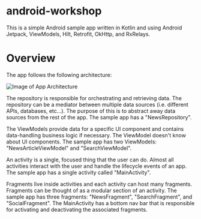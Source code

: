 # android-workshop
This is a simple Android sample app written in Kotlin and using Android Jetpack, ViewModels, Hilt, Retrofit, OkHttp, and RxRelays.

# Overview
The app follows the following architecture:

![Image of App Architecture](https://developer.android.com/topic/libraries/architecture/images/final-architecture.png) 

The repository is responsible for orchestrating and retrieving data. The repository can be a mediator between multiple data sources (i.e. different APIs, databases, etc...). The purpose of this is to abstract away data sources from the rest of the app. The sample app has a "NewsRepository". 

The ViewModels provide data for a specific UI component and contains data-handling business logic if necessary. The ViewModel doesn't know about UI components. The sample app has two ViewModels: "NewsArticleViewModel" and "SearchViewModel".

An activity is a single, focused thing that the user can do. Almost all activities interact with the user and handle the lifecycle events of an app. The sample app has a single activity called "MainActivity".

Fragments live inside activities and each activity can host many fragments. Fragments can be thought of as a modular section of an activity. The sample app has three fragments: "NewsFragment", "SearchFragment", and "SocialFragment". The MainActivity has a bottom nav bar that is responsible for activating and deactivating the associated fragments.